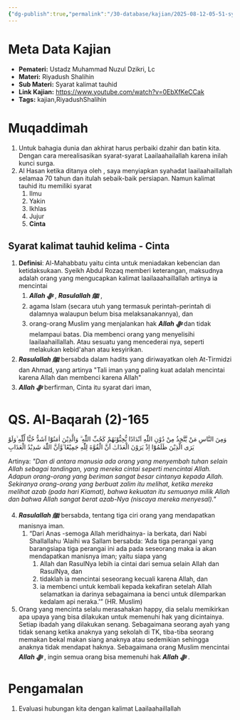 ```yaml
---
{"dg-publish":true,"permalink":"/30-database/kajian/2025-08-12-05-51-syarat-kalimat-tauhid-kelima/","tags":["kajian","RiyadushShalihin"]}
---
```


  

# Meta Data Kajian 
<div><ul class="dataview list-view-ul"><li><span><strong>Pemateri:</strong> Ustadz Muhammad Nuzul Dzikri, Lc</span></li><li><span><strong>Materi:</strong> Riyadush Shalihin</span></li><li><span><strong>Sub Materi:</strong> Syarat kalimat tauhid</span></li><li><span><strong>Link Kajian:</strong> <a rel="noopener nofollow" class="external-link" href="https://www.youtube.com/watch?v=0EbXfKeCCak" target="_blank">https://www.youtube.com/watch?v=0EbXfKeCCak</a></span></li><li><span><strong>Tags:</strong> kajian,RiyadushShalihin</span></li></ul></div>

# Muqaddimah
1. Untuk bahagia dunia dan akhirat harus perbaiki dzahir dan batin kita. Dengan cara merealisasikan syarat-syarat Laailaahailallah karena inilah kunci surga.
2. Al Hasan ketika ditanya oleh , saya menyiapkan syahadat laailaahaillallah selamaa 70 tahun dan itulah sebaik-baik persiapan. Namun kalimat tauhid itu memiliki syarat
	1. Ilmu
	2. Yakin
	3. Ikhlas
	4. Jujur
	5. **Cinta**

## Syarat kalimat tauhid kelima - Cinta
1. **Definisi**: Al-Mahabbatu yaitu cinta untuk meniadakan kebencian dan ketidaksukaan. Syeikh Abdul Rozaq memberi keterangan, maksudnya adalah orang yang mengucapkan kalimat laailaaahaillallah artinya ia mencintai
	1.  ***Allah ﷻ*** , ***Rasulallah ﷺ***  , 
	2. agama Islam (secara utuh yang termasuk perintah-perintah di dalamnya walaupun belum bisa melaksanakannya), dan 
	3. orang-orang Muslim yang menjalankan hak ***Allah ﷻ*** dan tidak melampaui batas. 
		Dia membenci orang yang menyelisihi laailaahaillallah. Atau sesuatu yang mencederai nya, seperti melakukan kebid'ahan atau kesyirikan.
2. ***Rasulallah ﷺ***  bersabda dalam hadits yang diriwayatkan oleh At-Tirmidzi dan Ahmad, yang artinya "Tali iman yang paling kuat adalah mencintai karena Allah dan membenci karena Allah"
3. ***Allah ﷻ*** berfirman, Cinta itu syarat dari iman, 
<div class="transclusion internal-embed is-loaded"><div class="markdown-embed">





# QS. Al-Baqarah (2)-165
وَمِنَ النَّاسِ مَنْ يَّتَّخِذُ مِنْ دُوْنِ اللّٰهِ اَنْدَادًا يُّحِبُّوْنَهُمْ كَحُبِّ اللّٰهِ ۗ وَالَّذِيْنَ اٰمَنُوْٓا اَشَدُّ حُبًّا لِّلّٰهِ ۙوَلَوْ يَرَى الَّذِيْنَ ظَلَمُوْٓا اِذْ يَرَوْنَ الْعَذَابَۙ اَنَّ الْقُوَّةَ لِلّٰهِ جَمِيْعًا ۙوَّاَنَّ اللّٰهَ شَدِيْدُ الْعَذَابِ 

Artinya: *"Dan di antara manusia ada orang yang menyembah tuhan selain Allah sebagai tandingan, yang mereka cintai seperti mencintai Allah. Adapun orang-orang yang beriman sangat besar cintanya kepada Allah. Sekiranya orang-orang yang berbuat zalim itu melihat, ketika mereka melihat azab (pada hari Kiamat), bahwa kekuatan itu semuanya milik Allah dan bahwa Allah sangat berat azab-Nya (niscaya mereka menyesal)."*


</div></div>

4. ***Rasulallah ﷺ***  bersabda, tentang tiga ciri orang yang mendapatkan manisnya iman. 
	1. “Dari Anas -semoga Allah meridhainya- ia berkata, dari Nabi Shallallahu ‘Alaihi wa Sallam bersabda: ‘Ada tiga perangai yang barangsiapa tiga perangai ini ada pada seseorang maka ia akan mendapatkan manisnya iman; yaitu siapa yang 
		1. Allah dan RasulNya lebih ia cintai dari semua selain Allah dan RasulNya, dan 
		2. tidaklah ia mencintai seseorang kecuali karena Allah, dan 
		3. ia membenci untuk kembali kepada kekafiran setelah Allah selamatkan ia darinya sebagaimana ia benci untuk dilemparkan kedalam api neraka.'” (HR. Muslim) 
5. Orang yang mencinta selalu merasahakan happy, dia selalu memikirkan apa upaya yang bisa dilakukan untuk memenuhi hak yang dicintainya. Setiap ibadah yang dilakukan senang. Sebagaimana seorang ayah yang tidak senang ketika anaknya yang sekolah di TK, tiba-tiba seorang memakan bekal makan siang anaknya atau sedemikian sehingga anaknya tidak mendapat haknya. Sebagaimana orang Muslim mencintai ***Allah ﷻ*** , ingin semua orang bisa memenuhi hak ***Allah ﷻ*** . 

# Pengamalan
1. Evaluasi hubungan kita dengan kalimat Laailaahaillallah
 
 
